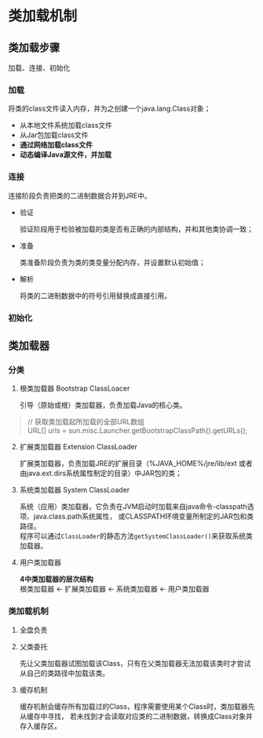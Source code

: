 # 类加载机制
## 类加载步骤
加载、连接、初始化

### 加载
将类的class文件读入内存，并为之创建一个java.lang.Class对象；

- 从本地文件系统加载class文件
- 从Jar包加载class文件
- **通过网络加载class文件**
- **动态编译Java源文件，并加载**

### 连接
连接阶段负责把类的二进制数据合并到JRE中。

- 验证

    验证阶段用于检验被加载的类是否有正确的内部结构，并和其他类协调一致；

- 准备

    类准备阶段负责为类的类变量分配内存，并设置默认初始值；

- 解析

    将类的二进制数据中的符号引用替换成直接引用。

### 初始化

## 类加载器
### 分类
1. 根类加载器 Bootstrap ClassLoacer

    引导（原始或根）类加载器，负责加载Java的核心类。
> // 获取类加载起所加载的全部URL数组<br/>
> URL[] urls = sun.misc.Launcher.getBootstrapClassPath().getURLs();

2. 扩展类加载器 Extension ClassLoader 

    扩展类加载器，负责加载JRE的扩展目录（%JAVA_HOME%/jre/lib/ext
    或者由java.ext.dirs系统属性制定的目录）中JAR包的类；

3. 系统类加载器 System ClassLoader

    系统（应用）类加载器，它负责在JVM启动时加载来自java命令-classpath选项、java.class.path系统属性，
    或CLASSPATH环境变量所制定的JAR包和类路径。<br/>
    程序可以通过`ClassLoader`的静态方法`getSystemClassLoader()`来获取系统类加载器。

4. 用户类加载器

    **4中类加载器的层次结构**<br/>
    根类加载器 <- 扩展类加载器 <- 系统类加载器 <- 用户类加载器

 
### 类加载机制
1. 全盘负责
    
2. 父类委托
    
    先让父类加载器试图加载该Class，只有在父类加载器无法加载该类时才尝试从自己的类路径中加载该类。
    
3. 缓存机制

    缓存机制会缓存所有加载过的Class，程序需要使用某个Class时，类加载器先从缓存中寻找，
    若未找到才会读取对应类的二进制数据，转换成Class对象并存入缓存区。





